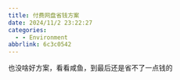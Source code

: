 ```yaml
---
title: 付费网盘省钱方案
date: 2024/11/2 23:22:27
categories:
  - - Environment
abbrlink: 6c3c0542
---
```


也没啥好方案，看看咸鱼，到最后还是省不了一点钱的